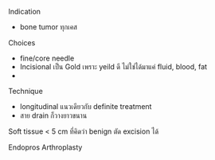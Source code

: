 Indication
- bone tumor ทุกเคส

Choices
- fine/core needle
- Incisional เป็น Gold เพราะ yeild ดี ไม่ใช่ได้มาแค่ fluid, blood, fat
- 
Technique
- longitudinal แนวเดียวกับ definite treatment
- สาย drain ก็วางยาวขนาน


Soft tissue < 5 cm ที่คิดว่า benign ตัด excision ได้


Endopros
Arthroplasty
